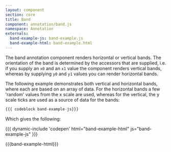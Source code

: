 ```yaml
---
layout: component
section: core
title: Band
component: annotation/band.js
namespace: Annotation
externals:
  band-example-js: band-example.js
  band-example-html: band-example.html
---
```


The band annotation component renders horizontal or vertical bands. The orientation of the band is determined by the accessors that are supplied, i.e. if you supply an `x0` and an `x1` value the component renders vertical bands, whereas by supplying `y0` and `y1` values you can render horizontal bands.

The following example demonstrates both vertical and horizontal bands, where each are based on an array of data. For the horizontal bands a few 'random' values from the x scale are used, whereas for the vertical, the y scale ticks are used as a source of data for the bands:

```js
{{{ codeblock band-example-js}}}
```

Which gives the following:

{{{ dynamic-include 'codepen' html="band-example-html" js="band-example-js" }}}

{{{band-example-html}}}
<script type="text/javascript">
{{{band-example-js}}}
</script>
